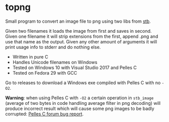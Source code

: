 # topng

Small program to convert an image file to png using two libs from [stb](https://github.com/nothings/stb).

Given two filenames it loads the image from first and saves in second. Given one filename it
will strip extensions from the first, append .png and use that name as the output. Given any
other amount of arguments it will print usage info to stderr and do nothing else.

* Written in pure C
* Handles Unicode filenames on Windows
* Tested on Windows 10 with Visual Studio 2017 and Pelles C
* Tested on Fedora 29 with GCC

Go to releases to download a Windows exe compiled with Pelles C with no `-O2`.

**Warning**: when using Pelles C with `-O2` a certain operation in `stb_image`
(average of two bytes in code handling average filter in png decoding) will
produce incorrect result which will cause some png images to be badly corrupted:
[Pelles C forum bug report](https://forum.pellesc.de/index.php?topic=7837.0).
